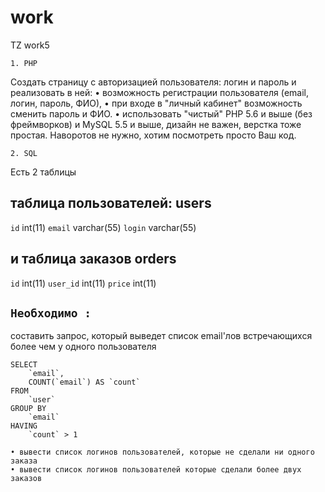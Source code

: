 # work
TZ work5



    1. PHP

Создать страницу с авторизацией пользователя: логин и пароль и реализовать в ней:
    • возможность регистрации пользователя (email, логин, пароль, ФИО),
    • при входе в "личный кабинет" возможность сменить пароль и ФИО. 
    • использовать "чистый" PHP 5.6 и выше (без фреймворков) и MySQL 5.5 и выше, дизайн не важен, верстка тоже простая. Наворотов не нужно, хотим посмотреть просто Ваш код.

    2. SQL

Есть 2 таблицы 

таблица пользователей:
users 
----------
`id` int(11)
`email` varchar(55)
`login` varchar(55)

и таблица заказов 
orders
--------
`id` int(11)
`user_id` int(11)
`price` int(11)

`Необходимо :`
--------
составить запрос, который выведет список email'лов встречающихся более чем у одного пользователя
```
SELECT
	`email`,
	COUNT(`email`) AS `count`
FROM
	`user`
GROUP BY
	`email`
HAVING 
	`count` > 1
```

    • вывести список логинов пользователей, которые не сделали ни одного заказа
    • вывести список логинов пользователей которые сделали более двух заказов


